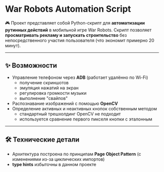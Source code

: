[//]: # (# War Robots: Автоматический просмотр рекламы и строительство)

[//]: # ()
[//]: # (Проект представляет собой Python-скрипт для **автоматизации рутинных действий** в мобильной игре War Robots. Скрипт позволяет **просматривать рекламу и запускать строительство** без непосредственного участия пользователя &#40;что экономит примерно 20 минут&#41;.)

[//]: # ()
[//]: # (## 🛠️ Принцип работы)

[//]: # ()
[//]: # (Скрипт использует **Android Debug Bridge &#40;ADB&#41;** для удалённого взаимодействия с мобильным устройством по Wi-Fi.   )

[//]: # (ADB:)

[//]: # (* Получает скриншоты экрана.)

[//]: # (* Имитирует касания и жесты &#40;свайпы&#41;.)

[//]: # (* Управляет громкостью.)

[//]: # ()
[//]: # (### Распознавание изображений и кнопок)

[//]: # ()
[//]: # (Для распознавания элементов интерфейса используется библиотека **OpenCV**.)

[//]: # ()
[//]: # (**Сложность в распознавании**  )

[//]: # (Одной из ключевых трудностей было **отличие активных кнопок от неактивных**. Стандартные методы OpenCV, основанные на трешхолдинге, оказались неэффективны из-за визуальной схожести состояний кнопок.  )

[//]: # (**Решение**  )

[//]: # (Была разработана собственная методика, которая **анализирует цвет первого пикселя кнопки и сравнивает его с эталонным значением**. Этот подход обеспечивает надёжное распознавание.)

[//]: # ()
[//]: # (## Архитектура проекта)

[//]: # ()
[//]: # (Проект разработан с использованием принципов Page Object, что делает код более структурированным и удобным для поддержки. )

[//]: # (Ввиду специфики проекта и наличия циклических импортов, некоторые стандартные подходы Page Object были адаптированы. Использование type hints в данном проекте было сочтено излишним.)

[//]: # ()
[//]: # (#_____________)

[//]: # (#Скрипт для просмотра рекламы и запуска строительства в мобильной игре War Robots)

[//]: # ()
[//]: # (#Взаимодействие с телефоном через ADB. Работает удаленно &#40;через WIFi&#41;.)

[//]: # (#ADB получает скириншоты, нажимает на экран, увеличивает и уменьшает громкость музыки, делает "свайпы" и т.д.)

[//]: # ()
[//]: # (#Разпознование изображений с помощью библиотеки OpenCV.)

[//]: # (#Сложный момент: Отличить активную кнопку от неактивной. )

[//]: # (#Из-за особенностей работы трешхолдинга в OpenCV отличить кнопки нельзя. Разработал свой метод, который берез цвет первого пикселя кнопки и сравнивает его с эталоном. )

[//]: # ()
[//]: # (#Фрэймворк постоен по принципам Page Object &#40;с некотрыми изменениями из-за циклических импортов&#41;)

[//]: # (#В данном фрэймвоке tipe hints излишние.)

[//]: # ()
[//]: # (__________)


# War Robots Automation Script  

🎮 Проект представляет собой Python-скрипт для **автоматизации рутинных действий** в мобильной игре War Robots. Скрипт позволяет **просматривать рекламу и запускать строительство** без непосредственного участия пользователя (что экономит примерно 20 минут).


[//]: # (Скрипт для автоматизации рутинных действий в мобильной игре **War Robots**.  )

[//]: # (Позволяет автоматически просматривать рекламу и запускать строительство.  )

---

## ✨ Возможности
- Управление телефоном через **ADB** (работает удалённо по Wi-Fi)  
  - получение скриншотов  
  - эмуляция нажатий на экран  
  - регулировка громкости музыки  
  - выполнение "свайпов"  
- Распознавание изображений с помощью **OpenCV**  
- Определение активных и неактивных кнопок собственным методом  
  - стандартный трешхолдинг OpenCV не подходит  
  - используется сравнение первого пикселя кнопки с эталонным  

---

## 🛠 Технические детали
- Архитектура построена по принципам **Page Object Pattern** (с изменениями из-за циклических импортов)  
- **type hints** избыточны в данном проекте  

[//]: # ()
[//]: # (---)

[//]: # ()
[//]: # (## 🚀 Цель проекта)

[//]: # (Упрощение игрового процесса и экономия времени за счёт автоматизации повторяющихся действий.  )




